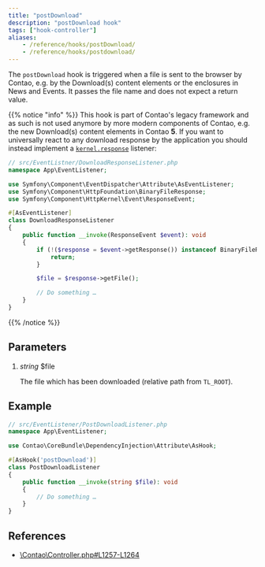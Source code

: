 ```yaml
---
title: "postDownload"
description: "postDownload hook"
tags: ["hook-controller"]
aliases:
    - /reference/hooks/postDownload/
    - /reference/hooks/postdownload/
---
```



The `postDownload` hook is triggered when a file is sent to the browser by Contao, e.g. by the Download(s) content
elements or the enclosures in News and Events. It passes the file name and does not expect a return value.

{{% notice "info" %}}
This hook is part of Contao's legacy framework and as such is not used anymore by more modern components of Contao,
e.g. the new Download(s) content elements in Contao **5**. If you want to universally react to any download response
by the application you should instead implement a [`kernel.response`](https://symfony.com/doc/current/reference/events.html#kernel-response) listener:

```php
// src/EventListner/DownloadResponseListener.php
namespace App\EventListener;

use Symfony\Component\EventDispatcher\Attribute\AsEventListener;
use Symfony\Component\HttpFoundation\BinaryFileResponse;
use Symfony\Component\HttpKernel\Event\ResponseEvent;

#[AsEventListener]
class DownloadResponseListener
{
    public function __invoke(ResponseEvent $event): void
    {
        if (!($response = $event->getResponse()) instanceof BinaryFileResponse) {
            return;
        }

        $file = $response->getFile();

        // Do something …
    }
}
```
{{% /notice %}}


## Parameters

1. *string* $file

    The file which has been downloaded (relative path from `TL_ROOT`).


## Example

```php
// src/EventListener/PostDownloadListener.php
namespace App\EventListener;

use Contao\CoreBundle\DependencyInjection\Attribute\AsHook;

#[AsHook('postDownload')]
class PostDownloadListener
{
    public function __invoke(string $file): void
    {
        // Do something …
    }
}
```


## References

* [\Contao\Controller.php#L1257-L1264](https://github.com/contao/contao/blob/4.7.6/core-bundle/src/Resources/contao/library/Contao/Controller.php#L1257-L1264)
